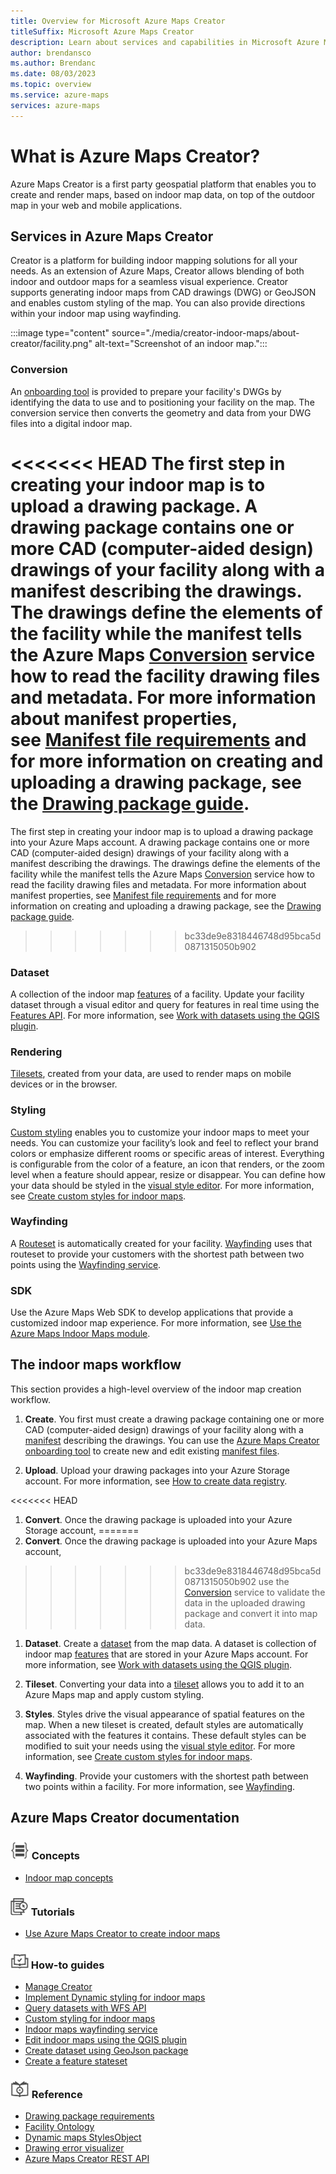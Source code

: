 ```yaml
---
title: Overview for Microsoft Azure Maps Creator
titleSuffix: Microsoft Azure Maps Creator
description: Learn about services and capabilities in Microsoft Azure Maps Creator and how to use them in your applications.
author: brendansco
ms.author: Brendanc
ms.date: 08/03/2023
ms.topic: overview
ms.service: azure-maps
services: azure-maps
---
```


# What is Azure Maps Creator?

Azure Maps Creator is a first party geospatial platform that enables you to create and render maps, based on indoor map data, on top of the outdoor map in your web and mobile applications.

## Services in Azure Maps Creator

Creator is a platform for building indoor mapping solutions for all your needs. As an extension of Azure Maps, Creator allows blending of both indoor and outdoor maps for a seamless visual experience. Creator supports generating indoor maps from CAD drawings (DWG) or GeoJSON and enables custom styling of the map. You can also provide directions within your indoor map using wayfinding.

:::image type="content" source="./media/creator-indoor-maps/about-creator/facility.png" alt-text="Screenshot of an indoor map.":::

### Conversion

An [onboarding tool] is provided to prepare your facility's DWGs by identifying the data to use and to positioning your facility on the map. The conversion service then converts the geometry and data from your DWG files into a digital indoor map.

<<<<<<< HEAD
The first step in creating your indoor map is to upload a drawing package. A drawing package contains one or more CAD (computer-aided design) drawings of your facility along with a manifest describing the drawings. The drawings define the elements of the facility while the manifest tells the Azure Maps [Conversion] service how to read the facility drawing files and metadata. For more information about manifest properties, see [Manifest file requirements] and for more information on creating and uploading a drawing package, see the [Drawing package guide].
=======
The first step in creating your indoor map is to upload a drawing package into your Azure Maps account. A drawing package contains one or more CAD (computer-aided design) drawings of your facility along with a manifest describing the drawings. The drawings define the elements of the facility while the manifest tells the Azure Maps [Conversion] service how to read the facility drawing files and metadata. For more
information about manifest properties, see [Manifest file requirements] and for more information on creating and uploading a drawing package, see the [Drawing package guide].
>>>>>>> bc33de9e8318446748d95bca5d0871315050b902

### Dataset

A collection of the indoor map [features] of a facility. Update your facility dataset through a visual editor and query for features in real time using the [Features API]. For more information, see [Work with datasets using the QGIS plugin].

### Rendering

[Tilesets], created from your data, are used to render maps on mobile devices or in the browser.

### Styling

[Custom styling] enables you to customize your indoor maps to meet your needs. You can customize your facility’s look and feel to reflect your brand colors or emphasize different rooms or specific areas of interest. Everything is configurable from the color of a feature, an icon that renders, or the zoom level when a feature should appear, resize or disappear. You can define how your data should be styled in the [visual style editor]. For more information, see [Create custom styles for indoor maps].

### Wayfinding

A [Routeset] is automatically created for your facility. [Wayfinding] uses that routeset to provide your customers with the shortest path between two points using the [Wayfinding service].

### SDK

Use the Azure Maps Web SDK to develop applications that provide a customized indoor map experience. For more information, see [Use the Azure Maps Indoor Maps module].

## The indoor maps workflow

This section provides a high-level overview of the indoor map creation workflow.

1. **Create**. You first must create a drawing package containing one or more CAD
    (computer-aided design) drawings of your facility along with a [manifest]
    describing the drawings. You can use the [Azure Maps Creator onboarding tool] to
    create new and edit existing [manifest files].

1. **Upload**. Upload your drawing packages into your Azure Storage
    account. For more information, see [How to create data registry].

<<<<<<< HEAD
1. **Convert**. Once the drawing package is uploaded into your Azure Storage account,
=======
1. **Convert**. Once the drawing package is uploaded into your Azure Maps account,
>>>>>>> bc33de9e8318446748d95bca5d0871315050b902
    use the [Conversion] service to validate the data in the uploaded drawing
    package and convert it into map data.

1. **Dataset**. Create a [dataset] from the map data. A dataset is collection
    of indoor map [features] that are stored in your Azure Maps account.
    For more information, see [Work with datasets using the QGIS plugin].

1. **Tileset**. Converting your data into a [tileset] allows
    you to add it to an Azure Maps map and apply custom styling.

1. **Styles**. Styles drive the visual appearance of spatial features on the map.
    When a new tileset is created, default styles are automatically associated with the
    features it contains. These default styles can be modified to suit your needs
    using the [visual style editor]. For more information, see
    [Create custom styles for indoor maps].

1. **Wayfinding**. Provide your customers with the shortest path between two points
    within a facility. For more information, see [Wayfinding].

## Azure Maps Creator documentation

### ![Concept articles](./media/creator-indoor-maps/about-creator/Concepts.png) Concepts

- [Indoor map concepts]

### ![Creator tutorial](./media/creator-indoor-maps/about-creator/tutorials.png) Tutorials

- [Use Azure Maps Creator to create indoor maps]

### ![How-to articles](./media/creator-indoor-maps/about-creator/how-to-guides.png) How-to guides

- [Manage Creator]
- [Implement Dynamic styling for indoor maps]
- [Query datasets with WFS API]
- [Custom styling for indoor maps]
- [Indoor maps wayfinding service]
- [Edit indoor maps using the QGIS plugin]
- [Create dataset using GeoJson package]
- [Create a feature stateset]

### ![Reference articles](./media/creator-indoor-maps/about-creator/reference.png) Reference

- [Drawing package requirements]
- [Facility Ontology]
- [Dynamic maps StylesObject]
- [Drawing error visualizer]
- [Azure Maps Creator REST API]

[Azure Maps Creator onboarding tool]: https://azure.github.io/azure-maps-creator-onboarding-tool
[Azure Maps Creator REST API]: /rest/api/maps-creator
[Conversion]: /rest/api/maps/v2/conversion
[Create a feature stateset]: how-to-creator-feature-stateset.md
[Create custom styles for indoor maps]: how-to-create-custom-styles.md
[Create dataset using GeoJson package]: how-to-dataset-geojson.md
[Custom styling for indoor maps]: how-to-create-custom-styles.md
[custom styling]: creator-indoor-maps.md#custom-styling-preview
[dataset]: creator-indoor-maps.md#datasets
[Drawing error visualizer]: drawing-error-visualizer.md
[Drawing package guide]: drawing-package-guide.md?pivots=drawing-package-v2
[Drawing package requirements]: drawing-requirements.md
[Dynamic maps StylesObject]: schema-stateset-stylesobject.md
[Edit indoor maps using the QGIS plugin]: creator-qgis-plugin.md
[Facility Ontology]: creator-facility-ontology.md
[Features API]: /rest/api/maps/2023-03-01-preview/features
[features]: glossary.md#feature
[How to create data registry]: how-to-create-data-registries.md
[Implement Dynamic styling for indoor maps]: indoor-map-dynamic-styling.md
[Indoor map concepts]: creator-indoor-maps.md
[Indoor maps wayfinding service]: how-to-creator-wayfinding.md
[Manage Creator]: how-to-manage-creator.md
[Manifest file requirements]: drawing-requirements.md#manifest-file-requirements-1
[manifest files]: drawing-requirements.md#manifest-file-1
[manifest]: drawing-requirements.md#manifest-file-requirements
[onboarding tool]: https://azure.github.io/azure-maps-creator-onboarding-tool
[Query datasets with WFS API]: how-to-creator-wfs.md
[Routeset]: /rest/api/maps/2023-03-01-preview/routeset/create
[tileset]: creator-indoor-maps.md#tilesets
[Tilesets]: creator-indoor-maps.md#tilesets
[Use Azure Maps Creator to create indoor maps]: tutorial-creator-indoor-maps.md
[Use the Azure Maps Indoor Maps module]: how-to-use-indoor-module.md
[visual style editor]: https://azure.github.io/Azure-Maps-Style-Editor
[Wayfinding service]: /rest/api/maps/2023-03-01-preview/wayfinding
[Wayfinding]: creator-indoor-maps.md#wayfinding-preview
[Work with datasets using the QGIS plugin]: creator-qgis-plugin.md
